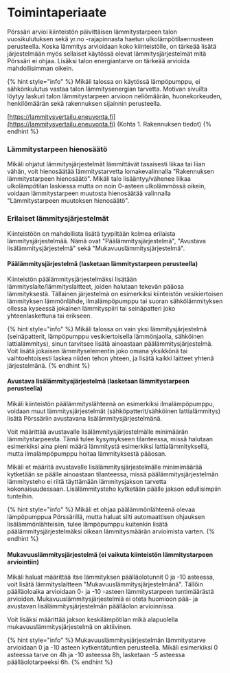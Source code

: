 # Toimintaperiaate

Pörssäri arvioi kiinteistön päivittäisen lämmitystarpeen talon vuosikulutuksen sekä yr.no -rajapinnasta haetun ulkolämpötilaennusteen perusteella. Koska lämmitys arvioidaan koko kiinteistölle, on tärkeää lisätä järjestelmään myös sellaiset käytössä olevat lämmitysjärjestelmät mitä Pörssäri ei ohjaa. Lisäksi talon energiantarve on tärkeää arvioida mahdollisimman oikein.

{% hint style="info" %}
Mikäli talossa on käytössä lämpöpumppu, ei sähkönkulutus vastaa talon lämmitysenergian tarvetta. Motivan sivuilta löytyy laskuri talon lämmitystarpeen arvioon neliömäärän, huonekorkeuden, henkilömäärän sekä rakennuksen sijainnin perusteella.

[https://lammitysvertailu.eneuvonta.fi](https://lammitysvertailu.eneuvonta.fi) (Kohta 1. Rakennuksen tiedot)
{% endhint %}

### Lämmitystarpeen hienosäätö

Mikäli ohjatut lämmitysjärjestelmät lämmittävät tasaisesti liikaa tai liian vähän, voit hienosäätää lämmitystarvetta lomakevalinnalla "Rakennuksen lämmitystarpeen hienosäätö". Mikäli talo lisääntyy/vähenee liikaa ulkolämpötilan laskiessa mutta on noin 0-asteen ulkolämmössä oikein, voidaan lämmitystarpeen muutosta hienosäätää valinnalla "Lämmitystarpeen muutoksen hienosäätö".

### Erilaiset lämmitysjärjestelmät

Kiinteistöön on mahdollista lisätä tyypiltään kolmea erilaista lämmitysjärjestelmää. Nämä ovat "Päälämmitysjärjestelmä", "Avustava lisälämmitysjärjestelmä" sekä "Mukavuuslämmitysjärjestelmä".&#x20;

#### Päälämmitysjärjestelmä (lasketaan lämmitystarpeen perusteella)

Kiinteistön päälämmitysjärjestelmäksi lisätään lämmityslaite/lämmityslaitteet, joiden halutaan tekevän pääosa lämmityksestä. Tällainen järjestelmä on esimerkiksi kiinteistön vesikiertoisen lämmityksen lämmönlähde, ilmalämpöpumppu tai suoran sähkölämmityksen ollessa kyseessä jokainen lämmityspiiri tai seinäpatteri joko yhteenlaskettuna tai erikseen.

{% hint style="info" %}
Mikäli talossa on vain yksi lämmitysjärjestelmä (seinäpatterit, lämpöpumppu vesikiertoisella lämmönjaolla, sähköinen lattialämmitys), sinun tarvitsee lisätä ainoastaan päälämmitysjärjestelmä. Voit lisätä jokaisen lämmityselementin joko omana yksikkönä tai vaihtoehtoisesti laskea niiden tehon yhteen, ja lisätä kaikki laitteet yhtenä järjestelmänä.
{% endhint %}

#### Avustava lisälämmitysjärjestelmä (lasketaan lämmitystarpeen perusteella)

Mikäli kiinteistön päälämmityslähteenä on esimerkiksi ilmalämpöpumppu, voidaan muut lämmitysjärjestelmät (sähköpatterit/sähköinen lattialämmitys) lisätä Pörssäriin avustavana lisälämmitysjärjestelmänä.

Voit määrittää avustavalle lisälämmitysjärjestelmälle minimäärän lämmitystarpeesta. Tämä tulee kysymykseen tilanteessa, missä halutaan esimerkiksi aina pieni määrä lämmitystä esimerkiksi lattialämmityksellä, mutta ilmalämpöpumppu hoitaa lämmityksestä pääosan.

Mikäli et määritä avustavalle lisälämmitysjärjestelmälle minimimäärää kytketään se päälle ainoastaan tilanteessa, missä päälämmitysjärjestelmän lämmitysteho ei riitä täyttämään lämmitysjakson tarvetta kokonaisuudessaan. Lisälämmitysteho kytketään päälle jakson edullisimpiin tunteihin.

{% hint style="info" %}
Mikäli et ohjaa päälämmönlähteenä olevaa lämpöpumppua Pörssärillä, mutta haluat silti automaattisen ohjauksen lisälämmönlähteisiin, tulee lämpöpumppu kuitenkin lisätä päälämmitysjärjestelmäksi oikean lämmitysmäärän arvioimista varten.
{% endhint %}

#### Mukavuuslämmitysjärjestelmä (ei vaikuta kiinteistön lämmitystarpeen arviointiin)

Mikäli haluat määrittää itse lämmityksen päälläolotunnit 0 ja -10 asteessa, voit lisätä lämmityslaitteen "Mukavuuslämmitysjärjestelmänä". Tällöin päälläoloaika arvioidaan 0- ja -10 -asteen lämmitystarpeen tuntimäärästä arvioiden. Mukavuuslämmitysjärjestelmiä ei oteta huomioon pää- ja avustavan lisälämmitysjärjestelmän päälläolon arvioinnissa.

Voit lisäksi määrittää jakson keskilämpötilan mikä alapuolella mukavuuslämmitysjärjestelmä on aktiivinen.

{% hint style="info" %}
Mukavuuslämmitysjärjestelmän lämmitystarve arvioidaan 0 ja -10 asteen kytkentätuntien perusteella. Mikäli esimerkiksi 0 asteessa tarve on 4h ja -10 asteessa 8h, lasketaan -5 asteessa päälläolotarpeeksi 6h.
{% endhint %}

